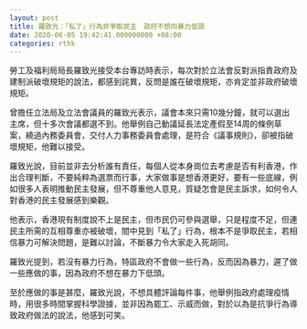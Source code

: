 ```yaml
---
layout: post
title: 羅致光：「私了」行為非爭取民主　政府不想向暴力低頭
date: 2020-06-05 19:42:41.000000000 +08:00
categories: rthk
---
```


勞工及福利局局長羅致光接受本台專訪時表示，每次對於立法會反對派指責政府及建制派破壞規矩的說法，都感到詫異，反問是誰在破壞規矩，亦肯定並非政府破壞規矩。

曾擔任立法局及立法會議員的羅致光表示，議會本來只需10幾分鐘，就可以選出主席，但十多次會議都選不到。他舉例自己動議延長法定產假至14周的條例草案，繞過內務委員會，交付人力事務委員會處理，是符合《議事規則》，卻被指破壞規矩，他難以接受。

羅致光說，目前並非去分析誰有責任，每個人從本身崗位去考慮是否有利香港，作出合理判斷，不要純粹為選票而行事，大家做事是想香港更好，要有一些底線，例如很多人表明推動民主發展，但不尊重他人意見，質疑怎會是民主訴求，如何令人對香港的民主發展感到樂觀。

他表示，香港現有制度說不上是民主，但市民仍可參與選舉，只是程度不足，但連民主所需的互相尊重亦被破壞，間中見到「私了」行為，根本不是爭取民主，若相信暴力可解決問題，是難以討論，不斷暴力令大家走入死胡同。

羅致光提到，若沒有暴力行為，特區政府不會做一些行為，反而因為暴力，遲了做一些應做的事，因為政府不想在暴力下低頭。

至於應做的事是甚麼，羅致光說，不想具體評論每件事，他舉例指政府處理疫情時，用很多時間掌握科學證據，並非因為罷工、示威而做，對於以為是抗爭行為導致政府做法的說法，他感到可笑。
